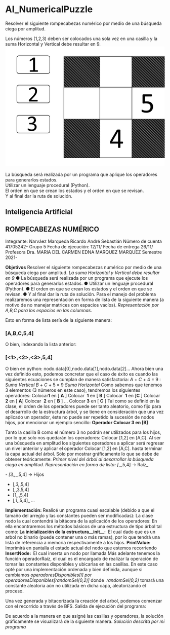 # AI_NumericalPuzzle
Resolver el siguiente rompecabezas numérico por medio de una búsqueda ciega por amplitud.   

Los números (1,2,3) deben ser colocados una sola vez en una casilla y la suma Horizontal y Vertical debe resultar en 9.<br>
![Puzzle](https://github.com/andremarqueda1/AI_NumericalPuzzle/blob/main/Puzzle.png)


La búsqueda será realizada  por un programa que aplique los operadores para generarlos estados.  
Utilizar un lenguaje procedural (Python).   
El orden en que se crean los estados y el orden en que se revisan.  
Y al final dar la ruta de solución.

## Inteligencia Artificial

## ROMPECABEZAS NUMÉRICO

Integrante: Narváez Marqueda Ricardo André Sebastián
Número de cuenta 41705242-
Grupo 5
Fecha de ejecución: 12/11/
Fecha de entrega 26/11/
Profesora Dra. MARIA DEL CARMEN EDNA MARQUEZ MARQUEZ
Semestre 2021-


**Objetivos**
Resolver el siguiente rompecabezas numérico por medio de una búsqueda ciega por
amplitud.
_La suma Horizontal y Vertical debe resultar en 9_
● La búsqueda será realizada por un programa que ejecute los operadores para
generarlos estados.
● Utilizar un lenguaje procedural (Python).
● El orden en que se crean los estados y el orden en que se revisan.
● Y al final dar la ruta de solución.
Para el manejo del problema realizaremos una representación en forma de lista de la
siguiente manera (a motivo de no manejar matrices con espacios vacíos).
_Representación por A,B,C para los espacios en las columnas._


Esto en forma de lista sería de la siguiente manera:

### [A,B,C,5,4]

O bien, indexando la lista anterior:

### [<1>,<2>,<3>,5,4]

O bien en python:
nodo.data[0],nodo.data[1],nodo.data[2]...
Ahora bien una vez definido esto, podemos concretar que el caso de éxito es cuando las
siguientes ecuaciones se cumplan de manera satisfactoria:
_A_ + _C_ + 4 = 9 : _Suma Vertical
B_ + _C_ + 5 = 9 _Suma Horizontal_
Como sabemos que tenemos 3 elementos (3 números en este caso), tendremos los
siguientes operadores:
Colocar​ **1​** en [​ **A​** ]
Colocar ​ **1 ​** en [​ **B​** ]
Colocar ​ **1​** en [​ **C​** ]
Colocar ​ **2​** en [​ **A​** ]
Colocar ​ **2​** en [​ **B​** ]
...
Colocar ​ **3​** en [​ **C​** ]
Tal como se definió en la clase, el orden de los operadores puede ser tanto aleatorio,
como fijo para el desarrollo de la estructura árbol, y se tiene en consideración que una
vez aplicado un operador, éste no puede ser repetido la sucesión de nodos hijos, por
mencionar un ejemplo sencillo:
**Operador Colocar 3 en [B]**


Tanto la casilla B como el número 3 no podrán ser utilizados para los hijos, por lo que
solo nos quedarán los operadores: Colocar [1,2] en [A,C].
Al ser una búsqueda en amplitud los siguientes operadores a aplicar será regresar un
nivel anterior y aplicar el operador Colocar [1,2] en [A,C]. hasta terminar la capa actual
del árbol.
Solo por mostrar gráficamente lo que se debe de obtener teóricamente:
_Primer nivel del árbol al desarrollar la búsqueda ciega en amplitud.
Representación en forma de lista:
[_,_,_,5,4] → Raíz_

_- [3,_,_,5,4] → Hijos
- [_,3,_,5,4]
- [_,_,3,5,4]
- [1,_,_,5,4]
- [_,1,_,5,4]_
    _..._


**Implementación:**
Realicé un programa cuasi escalable (debido a que el tamaño del arreglo y las constantes
pueden ser modificadas):
La clase nodo la cual contendrá la bitácora de la aplicación de los operadores:
En ella encontraremos los métodos básicos de una estructura de tipo árbol tal como:
**La inicialización de la estructura__init__: ​** El cual dado que es un arbol no binario
(puede contener una o más ramas), por lo que tendrá una lista de referencia a memoria
respectivamente a los hijos.
**PrintValue: ​** Imprimirá en pantalla el estado actual del nodo que estemos recorriendo
**InsertNode: ​** El cual inserta un nodo por llamada
Más adelante tenemos la función operadorRaiz, el cual es el encargado de realizar la
operación de tomar las constantes disponibles y ubicarlas en las casillas. En este caso
opté por una implementación ordenada y bien definida, aunque si cambiamos
_operadoresDisponibles[i] por operadoresDisponibles[randomSel(0,2)] ​_ donde ​ _randomSel(0,2)_
tomará una constante aleatoria aún no utilizada en dicha capa, aleatorizando el proceso.


Una vez generada y bitacorizada la creación del arbol, podemos comenzar con el
recorrido a través de BFS.
Salida de ejecución del programa:


De acuerdo a la manera en que asigné las casillas y operadores, la solución gráficamente
se visualizará de la siguiente manera.
_Solución descrita por mi programa_

